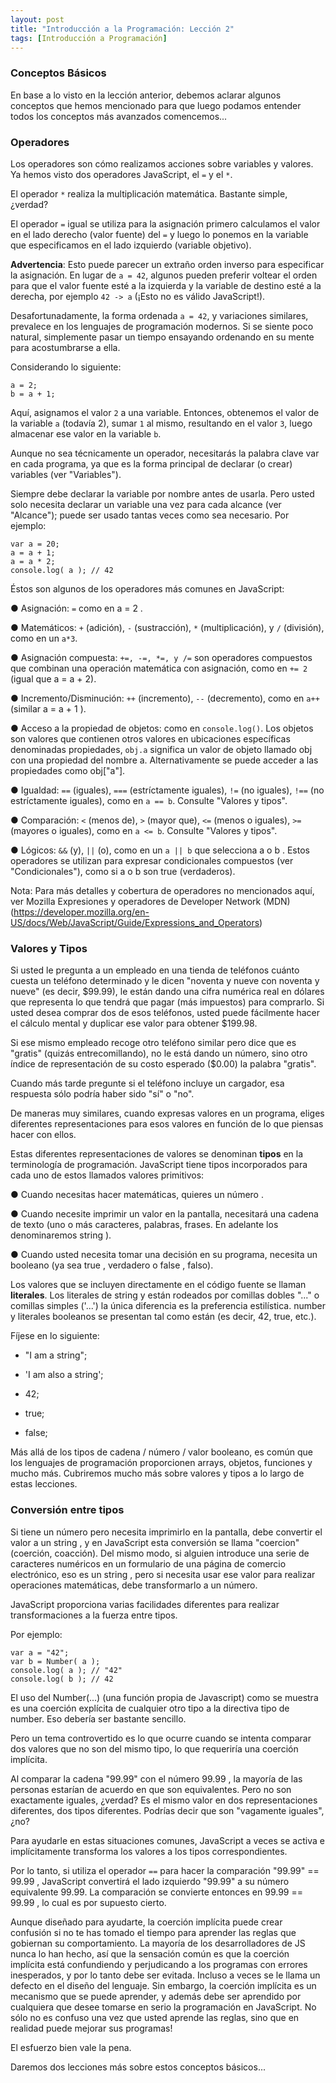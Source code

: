 ```yaml
---
layout: post
title: "Introducción a la Programación: Lección 2"
tags: [Introducción a Programación]
---
```


### Conceptos Básicos

En base a lo visto en la lección anterior, debemos aclarar algunos conceptos que hemos mencionado para que luego podamos entender todos los conceptos
más avanzados comencemos...

### Operadores

Los operadores son cómo realizamos acciones sobre variables y valores. Ya hemos visto dos operadores JavaScript, el `=` y el `*`.

El operador `*` realiza la multiplicación matemática. Bastante simple, ¿verdad?

El operador `=` igual se utiliza para la asignación primero calculamos el valor en el lado derecho
(valor fuente) del `=` y luego lo ponemos en la variable que especificamos en el lado izquierdo (variable objetivo).

**Advertencia**: Esto puede parecer un extraño orden inverso para especificar la asignación. En lugar
de `a = 42`, algunos pueden preferir voltear el orden para que el valor fuente esté a la izquierda y la
variable de destino esté a la derecha, por ejemplo `42 -> a` (¡Esto no es válido JavaScript!).

Desafortunadamente, la forma ordenada `a = 42`, y variaciones similares, prevalece en los lenguajes
de programación modernos. Si se siente poco natural, simplemente pasar un tiempo ensayando
ordenando en su mente para acostumbrarse a ella.

Considerando lo siguiente:

```
a = 2;
b = a + 1;
```

Aquí, asignamos el valor `2` a una variable. Entonces, obtenemos el valor de la variable `a` (todavía 2),
sumar `1` al mismo, resultando en el valor `3`, luego almacenar ese valor en la variable `b`.

Aunque no sea técnicamente un operador, necesitarás la palabra clave var en cada programa, ya
que es la forma principal de declarar (o crear) variables (ver "Variables").

Siempre debe declarar la variable por nombre antes de usarla. Pero usted solo necesita declarar un
variable una vez para cada alcance (ver "Alcance"); puede ser usado tantas veces como sea necesario. Por ejemplo:

```
var a = 20;
a = a + 1;
a = a * 2;
console.log( a ); // 42
```

Éstos son algunos de los operadores más comunes en JavaScript:

● Asignación: `=` como en a = 2 .

● Matemáticos: `+` (adición), `-` (sustracción), `*` (multiplicación), y `/` (división), como en un `a*3`.

● Asignación compuesta: `+=, -=, *=, y /=` son operadores compuestos que combinan una
operación matemática con asignación, como en `+= 2` (igual que a = a + 2).

● Incremento/Disminución: `++` (incremento), `--` (decremento), como en `a++` (similar a = a + 1 ).

● Acceso a la propiedad de objetos: como en `console.log()`. Los objetos son valores que
contienen otros valores en ubicaciones específicas denominadas propiedades, `obj.a` significa un
valor de objeto llamado obj con una propiedad del nombre a. Alternativamente se puede acceder
a las propiedades como obj["a"].

● Igualdad: `==` (iguales), `===` (estríctamente iguales), `!=` (no iguales), `!==` (no estríctamente iguales),
como en `a == b`. Consulte "Valores y tipos".

● Comparación: `<` (menos de), `>` (mayor que), `<=` (menos o iguales), `>=` (mayores o iguales), como en `a
<= b`. Consulte "Valores y tipos".

● Lógicos: `&&` (y), `||` (o), como en un `a || b` que selecciona a o b . Estos operadores se utilizan para
expresar condicionales compuestos (ver "Condicionales"), como si a o b son true (verdaderos).

Nota: Para más detalles y cobertura de operadores no mencionados aquí, ver Mozilla Expresiones y
operadores de Developer Network (MDN)
(https://developer.mozilla.org/en-US/docs/Web/JavaScript/Guide/Expressions_and_Operators)

### Valores y Tipos

Si usted le pregunta a un empleado en una tienda de teléfonos cuánto cuesta un teléfono
determinado y le dicen "noventa y nueve con noventa y nueve" (es decir, $99.99), le están dando una
cifra numérica real en dólares que representa lo que tendrá que pagar (más impuestos) para
comprarlo. Si usted desea comprar dos de esos teléfonos, usted puede fácilmente hacer el cálculo
mental y duplicar ese valor para obtener $199.98.

Si ese mismo empleado recoge otro teléfono similar pero dice que es "gratis" (quizás
entrecomillando), no le está dando un número, sino otro índice de representación de su costo
esperado ($0.00) la palabra "gratis".

Cuando más tarde pregunte si el teléfono incluye un cargador, esa respuesta sólo podría haber
sido "sí" o "no".

De maneras muy similares, cuando expresas valores en un programa, eliges diferentes
representaciones para esos valores en función de lo que piensas hacer con ellos.

Estas diferentes representaciones de valores se denominan **tipos** en la terminología de
programación. JavaScript tiene tipos incorporados para cada uno de estos llamados valores
primitivos:

● Cuando necesitas hacer matemáticas, quieres un número .

● Cuando necesite imprimir un valor en la pantalla, necesitará una cadena de texto (uno o más
caracteres, palabras, frases. En adelante los denominaremos string ).

● Cuando usted necesita tomar una decisión en su programa, necesita un booleano (ya sea true ,
verdadero o false , falso).

Los valores que se incluyen directamente en el código fuente se llaman **literales**. Los literales de
string y están rodeados por comillas dobles "..." o comillas simples ('...') la única diferencia
es la preferencia estilística. number y literales booleanos se presentan tal como están (es decir, 42, true, etc.).

Fíjese en lo siguiente:

 - "I am a string";

 - 'I am also a string';

 - 42;

 - true;

 - false;
 
 Más allá de los tipos de cadena / número / valor booleano, es común que los lenguajes de
programación proporcionen arrays, objetos, funciones y mucho más. Cubriremos mucho más
sobre valores y tipos a lo largo de estas lecciones.

### Conversión entre tipos

Si tiene un número pero necesita imprimirlo en la pantalla, debe convertir el valor a un string , y en
JavaScript esta conversión se llama "coercion" (coerción, coacción). Del mismo modo, si alguien
introduce una serie de caracteres numéricos en un formulario de una página de comercio
electrónico, eso es un string , pero si necesita usar ese valor para realizar operaciones
matemáticas, debe transformarlo a un número.

JavaScript proporciona varias facilidades diferentes para realizar transformaciones a la fuerza entre
tipos.

Por ejemplo:

```
var a = "42";
var b = Number( a );
console.log( a ); // "42"
console.log( b ); // 42
```

El uso del Number(...) (una función propia de Javascript) como se muestra es una coerción
explícita de cualquier otro tipo a la directiva tipo de number. Eso debería ser bastante sencillo.

Pero un tema controvertido es lo que ocurre cuando se intenta comparar dos valores que no son
del mismo tipo, lo que requeriría una coerción implícita.

Al comparar la cadena "99.99" con el número 99.99 , la mayoría de las personas estarían de
acuerdo en que son equivalentes. Pero no son exactamente iguales, ¿verdad? Es el mismo valor en
dos representaciones diferentes, dos tipos diferentes. Podrías decir que son "vagamente iguales", ¿no?

Para ayudarle en estas situaciones comunes, JavaScript a veces se activa e implícitamente
transforma los valores a los tipos correspondientes.

Por lo tanto, si utiliza el operador `==` para hacer la comparación "99.99" == 99.99 , JavaScript
convertirá el lado izquierdo "99.99" a su número equivalente 99.99. La comparación se convierte
entonces en 99.99 == 99.99 , lo cual es por supuesto cierto.

Aunque diseñado para ayudarte, la coerción implícita puede crear confusión si no te has tomado el
tiempo para aprender las reglas que gobiernan su comportamiento. La mayoría de los
desarrolladores de JS nunca lo han hecho, así que la sensación común es que la coerción implícita
está confundiendo y perjudicando a los programas con errores inesperados, y por lo tanto debe
ser evitada. Incluso a veces se le llama un defecto en el diseño del lenguaje. Sin embargo, la coerción implícita es
un mecanismo que se puede aprender, y además debe ser aprendido por cualquiera que desee tomarse en serio la programación en
JavaScript. No sólo no es confuso una vez que usted aprende las reglas, sino que en realidad puede mejorar sus programas!

El esfuerzo bien vale la pena.

Daremos dos lecciones más sobre estos conceptos básicos...

